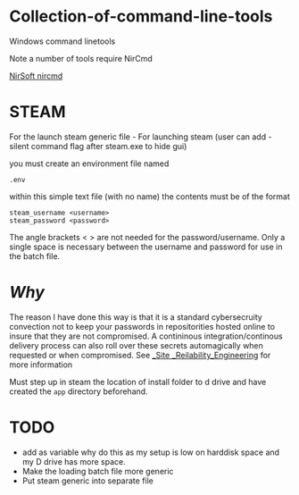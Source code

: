 # Collection-of-command-line-tools
Windows command linetools

Note a number of tools require NirCmd

[NirSoft nircmd](https://www.nirsoft.net/utils/nircmd.html)

# STEAM

For the launch steam generic file - For launching steam (user can add -silent command flag after steam.exe to hide gui)

you must create an environment file named

```{sh}
.env
```

within this simple text file (with no name) the contents must be of the format

```{sh}
steam_username <username>
steam_password <password>
```

The angle brackets < > are not needed for the password/username. Only a single space is necessary between the username and password for use in the batch file.

# _Why_

The reason I have done this way is that it is a standard cybersecruity convection not to keep your passwords in repositorities hosted online to insure that they are not compromised. A contininous integration/continous delivery process can also roll over these secrets automagically when requested or when compromised. See [_Site _Reilability_Engineering](https://sre.google.com) for more information

Must step up in steam the location of install folder to d drive and have created the `app` directory beforehand.

# TODO 

* add as variable why do this as my setup is low on harddisk space and my D drive has more space. 
* Make the loading batch file more generic
* Put steam generic into separate file

